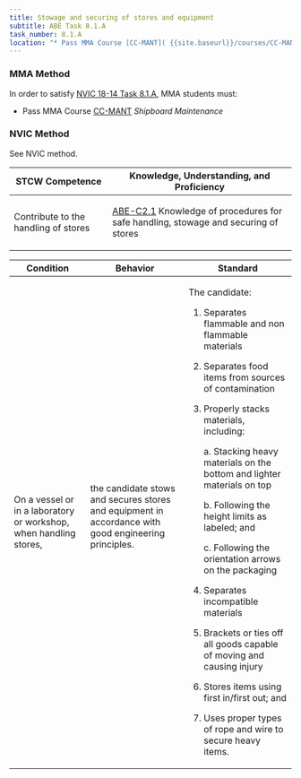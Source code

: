```yaml
---
title: Stowage and securing of stores and equipment
subtitle: ABE Task 8.1.A 
task_number: 8.1.A
location: "* Pass MMA Course [CC-MANT]( {{site.baseurl}}/courses/CC-MANT) *Shipboard Maintenance*" 
---
```



### MMA Method

In order to satisfy  [NVIC 18-14  Task  8.1.A]({{site.baseurl}}/assets/images/nvic-18-14.pdf), MMA students must:

* Pass MMA Course [CC-MANT]( {{site.baseurl}}/courses/CC-MANT) *Shipboard Maintenance*


### NVIC Method

<a onclick="togglevisibility('nvic_methods')" >See NVIC method.</a>

<div id='nvic_methods' class='hide'>

<table>
<thead>
<tr>
<th class='forty'> STCW Competence </th>
<th class='sixty'> Knowledge, Understanding, and Proficiency </th>
</tr>
</thead>




<tbody>
<tr><td markdown='1'>

Contribute to the handling of stores

</td><td markdown='1'>

[ABE-C2.1](../../tables/35.html#ABE-C2.1) Knowledge of procedures for safe handling, stowage and securing of stores

</td></tr>


</tbody>
</table>


<table>
<thead>
<tr><th class='twenty'>  Condition </th><th class='twenty'> Behavior </th><th  class='sixty'>Standard </th></tr>
</thead>
<tbody >



<tr><td markdown='1'>

On a vessel or in a laboratory or workshop, when handling stores,

</td><td markdown='1'>

the candidate stows and secures stores and equipment in accordance with good engineering principles.

<br>

<div class="tooltip">
<span class="tooltiptext">
</span>
</div>


</td><td markdown='1'>

The candidate: 

1. Separates flammable and non flammable materials
2. Separates food items from sources of contamination
3. Properly stacks materials, including:

	a. Stacking heavy materials on the bottom and lighter materials on top

	b. Following the height limits as labeled; and 

	c. Following the orientation arrows on the packaging
4. Separates incompatible materials
5. Brackets or ties off all goods capable of moving and causing injury
6. Stores items using first in/first out; and 
7. Uses proper types of rope and wire to secure heavy items. 

</td></tr>
</tbody>
</table>
</div>

